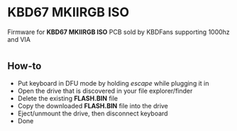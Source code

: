 # KBD67 MKIIRGB ISO
Firmware for **KBD67 MKIIRGB ISO** PCB sold by KBDFans supporting 1000hz and VIA

#
## How-to
* Put keyboard in DFU mode by holding *escape* while plugging it in
* Open the drive that is discovered in your file explorer/finder
* Delete the existing **FLASH.BIN** file
* Copy the downloaded **FLASH.BIN** file into the drive
* Eject/unmount the drive, then disconnect keyboard
* Done
